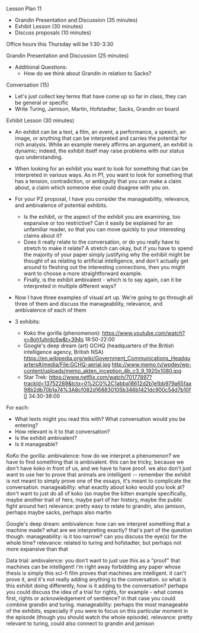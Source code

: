Lesson Plan 11

- Grandin Presentation and Discussion (35 minutes)
- Exhibit Lesson (30 minutes)
- Discuss proposals (10 minutes)

Office hours this Thursday will be 1:30-3:30

Grandin Presentation and Discussion (25 minutes)
- Additional Questions:
  - How do we think about Grandin in relation to Sacks?

Conversation (15)
- Let's just collect key terms that have come up so far in class, they can be general or specific
- Write Turing, Jamison, Martin, Hofstadter, Sacks, Grandin on board

Exhibit Lesson (30 minutes)
- An exhibit can be a text, a film, an event, a performance, a speech, an image, or anything that can be interpreted and carries the potential for rich analysis. While an example merely affirms an argument, an exhibit is dynamic; indeed, the exhibit itself may raise problems with our status quo understanding.
- When looking for an exhibit you want to look for something that can be interpreted in various ways. As in P1, you want to look for something that has a tension, contradiction, or ambiguity that you can make a claim about, a claim which someone else could disagree with you on.
- For your P2 proposal, I have you consider the manageability, relevance, and ambivalence of potential exhibits.
  - Is the exhibit, or the aspect of the exhibit you are examining, too expansive or too restrictive? Can it easily be explained for an unfamiliar reader, so that you can move quickly to your interesting claims about it?
  - Does it really relate to the conversation, or do you really have to stretch to make it relate? A stretch can okay, but if you have to spend the majority of your paper simply justifying why the exhibit might be thought of as relating to artificial intelligence, and don't actually get around to fleshing out the interesting connections, then you might want to choose a more straightforward example.
  - Finally, is the exhibit ambivalent - which is to say again, can it be interpreted in multiple different ways?
- Now I have three examples of visual art up. We're going to go through all three of them and discuss the manageability, relevance, and ambivalence of each of them

- 3 exhibits:
  - Koko the gorilla (phenomenon): https://www.youtube.com/watch?v=8oh1uhrdc6w&t=394s 18:50-22:00
  - Google's deep dream (art) GCHQ (headquarters of the British intelligence agency, British NSA)
https://en.wikipedia.org/wiki/Government_Communications_Headquarters#/media/File:GCHQ-aerial.jpg
   http://www.memo.tv/wpdev/wp-content/uploads/memo_akten_inception_4b_c3_9_1920x1080.jpg
  - Star Trek: https://www.netflix.com/watch/70177897?trackId=13752289&tctx=0%2C0%2C1abba18612d2b1e1bb979a65faa98b2db70b1a74%3A8cf082d168830105b346b1421dc900c54d7b10f0 34:30-38:00

For each:
- What texts might you read this with? What conversation would you be entering?
- How relevant is it to that conversation?
- Is the exhibit ambivalent?
- Is it manageable?

KoKo the gorilla: ambivalence: how do we interpret a phenomenon? we have to find something that is ambivalent. this can be tricky, because we don't have koko in front of us, and we have to have proof. we also don't just want to use her to prove that animals are intelligent -- remember the exhibit is not meant to simply prove one of the essays, it's meant to complicate the conversation. manageability: what exactly about koko would you look at? don't want to just do all of koko (so maybe the kitten example specifically, maybe another trait of hers, maybe part of her history, maybe the public fight around her) relevance: pretty easy to relate to grandin, also jamison, perhaps maybe sacks, perhaps also martin

Google's deep dream: ambivalence: how can we interpret something that a machine made? what are we interpreting exactly? that's part of the question though. manageability: is it too narrow? can you discuss the eye(s) for the whole time? relevance: related to turing and hofstadter, but perhaps not more expansive than that

Data trial: ambivalence: you don't want to just use this as a "proof" that machines can be intelligent! i'm right away forbidding any paper whose thesis is simply this sci-fi film proves that machines are intelligent. it can't prove it, and it's not really adding anything to the conversation. so what is this exhibit doing differently, how is it adding to the conversation? perhaps you could discuss the idea of a trial for rights, for example - what comes first, rights or acknowledgement of sentience? in that case you could combine grandin and turing. manageability: perhaps the most manageable of the exhibits, especially if you were to focus on this particular moment in the episode (though you should watch the whole episode). relevance: pretty relevant to turing, could also connect to grandin and jamison
